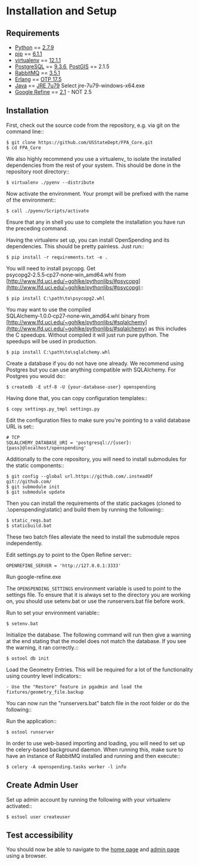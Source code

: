 Installation and Setup
======================


Requirements
------------

* [Python](http://www.python.org/) == [2.7.9](https://www.python.org/ftp/python/2.7.9/python-2.7.9.amd64.msi)
* [pip](https://pypi.python.org/pypi/pip) == [6.1.1](https://pypi.python.org/packages/py2.py3/p/pip/pip-6.1.1-py2.py3-none-any.whl)
* [virtualenv](https://pypi.python.org/pypi/virtualenv) == [12.1.1](https://pypi.python.org/pypi/virtualenv#downloads)  
* [PostgreSQL](http://www.postgres.org/) == [9.3.6](http://www.enterprisedb.com/postgresql-936-installers-win64?ls=Crossover&type=Crossover), [PostGIS](http://postgis.net/) == 2.1.5
* [RabbitMQ](http://www.rabbitmq.com/) == [3.5.1](http://www.rabbitmq.com/releases/rabbitmq-server/v3.5.1/rabbitmq-server-3.5.1.exe)
* [Erlang](http://www.erlang.org/) == [OTP 17.5](http://www.erlang.org/download/otp_win64_17.5.exe)
* [Java](http://www.oracle.com/technetwork/java/javase/overview/index.html) == [JRE 7u79](http://www.oracle.com/technetwork/java/javase/downloads/jre7-downloads-1880261.html) Select jre-7u79-windows-x64.exe
* [Google Refine](https://code.google.com/p/google-refine/) == [2.1](https://google-refine.googlecode.com/files/google-refine-2.1-r2136.zip) - NOT 2.5


Installation
------------

First, check out the source code from the repository, e.g. via git on 
the command line::

    $ git clone https://github.com/USStateDept/FPA_Core.git
    $ cd FPA_Core

We also highly recommend you use a virtualenv_ to isolate the installed 
dependencies from the rest of your system.  This should be done in the repository root directory::

    $ virtualenv ./pyenv --distribute

Now activate the environment. Your prompt will be prefixed with the name of
the environment::

    $ call ./pyenv/Scripts/activate

Ensure that any in shell you use to complete the installation you have run the 
preceding command.

Having the virtualenv set up, you can install OpenSpending and its dependencies.
This should be pretty painless. Just run::

    $ pip install -r requirements.txt -e .

You will need to install psycopg.  Get psycopg2‑2.5.5‑cp27‑none‑win_amd64.whl from 
[http://www.lfd.uci.edu/~gohlke/pythonlibs/#psycopg](http://www.lfd.uci.edu/~gohlke/pythonlibs/#psycopg)::

    $ pip install C:\path\to\psycopg2.whl

You may want to use the compiled SQLAlchemy‑1.0.0‑cp27‑none‑win_amd64.whl binary from [http://www.lfd.uci.edu/~gohlke/pythonlibs/#sqlalchemy](http://www.lfd.uci.edu/~gohlke/pythonlibs/#sqlalchemy)
as this includes the C speedups.  Without compiled it will just run pure python.  The speedups will be used in production.

    $ pip install C:\path\to\sqlalchemy.whl

Create a database if you do not have one already. We recommend using Postgres
but you can use anything compatible with SQLAlchemy. For Postgres you would do::

    $ createdb -E utf-8 -U {your-database-user} openspending

Having done that, you can copy configuration templates::

    $ copy settings.py_tmpl settings.py

Edit the configuration files to make sure you're pointing to a valid database 
URL is set::

    # TCP
    SQLALCHEMY_DATABASE_URI = 'postgresql://{user}:{pass}@localhost/openspending'

Additionally to the core repository, you will need to install submodules for the static components::
    
    $ git config --global url.https://github.com/.insteadOf git://github.com/
    $ git submodule init
    $ git submodule update

Then you can install the requirements of the static packages (cloned to .\openspending\static\) and build them by running the following::

    $ static_reqs.bat
    $ staticbuild.bat

These two batch files alleviate the need to install the submodule repos independently.

Edit settings.py to point to the Open Refine server::

    OPENREFINE_SERVER = 'http://127.0.0.1:3333'

Run google-refine.exe

The ```OPENSPENDING_SETTINGS``` environment variable is used to point to the 
settings file.  To ensure that it is always set to the directory you are working
on, you should use setenv.bat or use the runservers.bat file before work.

Run to set your environment variable::

    $ setenv.bat

Initialize the database.  The following command will run then give a warning at the end stating that the model does not match the database.  If you see the warning, it ran correctly.::

    $ ostool db init

Load the Geometry Entries.  This will be required for a lot of the functionality
using country level indicators::

    - Use the "Restore" feature in pgadmin and load the fixtures/geometry_file.backup

You can now run the "runservers.bat" batch file in the root folder or do the following::

Run the application::

    $ ostool runserver

In order to use web-based importing and loading, you will need to set up
the celery-based background daemon. When running this, make sure to have an
instance of RabbitMQ installed and running and then execute::

    $ celery -A openspending.tasks worker -l info



Create Admin User
----------

Set up admin account by running the following with your virtualenv activated::

    $ ostool user createuser
    

Test accessibility
----------

You should now be able to navigate to the [home page](http://localhost:5000) and [admin page](http://localhost:5000/admin/) using a browser.
